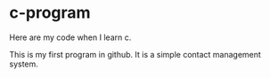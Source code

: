 # c-program
Here are my code when I learn c.

This is my first program in github.
It is a simple contact management system.
